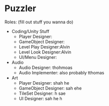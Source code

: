 # Puzzler

Roles: (fill out stuff you wanna do)
- Coding/Unity Stuff
  - Player Designer:
  - GameObject Designer:
  - Level Play Designer:Alvin
  - Level Look Designer:Alvin
  - UI/Menu Designer:
- Audio
  - Audio Designer: thohmoas  
  - Audio Implementer: also probably tthomas
- Art
  - Player Designer: shah he
  - GameObject Designer: sah ehe
  - TileSet Designer:   h sae
  - UI Designer:   sah he h

